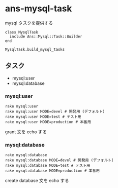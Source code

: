 ans-mysql-task
==============

mysql タスクを提供する


    class MysqlTask
	  include Ans::Mysql::Task::Builder
	end

	MysqlTask.build_mysql_tasks


タスク
------

* mysql:user
* mysql:database


### mysql:user

    rake mysql:user
	rake mysql:user MODE=devel # 開発用 (デフォルト)
	rake mysql:user MODE=test # テスト用
	rake mysql:user MODE=production # 本番用

grant 文を echo する


### mysql:database

    rake mysql:database
	rake mysql:database MODE=devel # 開発用 (デフォルト)
	rake mysql:database MODE=test # テスト用
	rake mysql:database MODE=production # 本番用

create database 文を echo する
